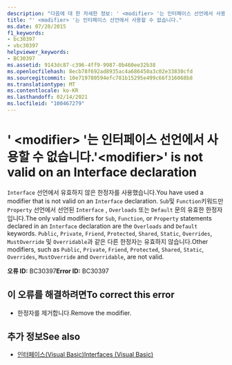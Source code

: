 ```yaml
---
description: "다음에 대 한 자세한 정보: ' <modifier> '는 인터페이스 선언에서 사용할 수 없습니다."
title: "' <modifier> '는 인터페이스 선언에서 사용할 수 없습니다."
ms.date: 07/20/2015
f1_keywords:
- bc30397
- vbc30397
helpviewer_keywords:
- BC30397
ms.assetid: 9143dc87-c396-4ff9-9987-0b460ee32b38
ms.openlocfilehash: 8ecb78f692ad8935ac4a686450a3c02e33830cfd
ms.sourcegitcommit: 10e719780594efc781b15295e499c66f316068b8
ms.translationtype: MT
ms.contentlocale: ko-KR
ms.lasthandoff: 02/14/2021
ms.locfileid: "100467279"
---
```

# <a name="modifier-is-not-valid-on-an-interface-declaration"></a><span data-ttu-id="36fd3-103">' \<modifier> '는 인터페이스 선언에서 사용할 수 없습니다.</span><span class="sxs-lookup"><span data-stu-id="36fd3-103">'\<modifier>' is not valid on an Interface declaration</span></span>

<span data-ttu-id="36fd3-104">`Interface` 선언에서 유효하지 않은 한정자를 사용했습니다.</span><span class="sxs-lookup"><span data-stu-id="36fd3-104">You have used a modifier that is not valid on an `Interface` declaration.</span></span> <span data-ttu-id="36fd3-105">`Sub`및 `Function`키워드만 `Property` 선언에서 선언된 `Interface` , `Overloads` 또는 `Default` 문의 유효한 한정자입니다.</span><span class="sxs-lookup"><span data-stu-id="36fd3-105">The only valid modifiers for `Sub`, `Function`, or `Property` statements declared in an `Interface` declaration are the `Overloads` and `Default` keywords.</span></span> <span data-ttu-id="36fd3-106">`Public`, `Private`, `Friend`, `Protected`, `Shared`, `Static`, `Overrides`, `MustOverride` 및 `Overridable`과 같은 다른 한정자는 유효하지 않습니다.</span><span class="sxs-lookup"><span data-stu-id="36fd3-106">Other modifiers, such as `Public`, `Private`, `Friend`, `Protected`, `Shared`, `Static`, `Overrides`, `MustOverride` and `Overridable`, are not valid.</span></span>  
  
 <span data-ttu-id="36fd3-107">**오류 ID:** BC30397</span><span class="sxs-lookup"><span data-stu-id="36fd3-107">**Error ID:** BC30397</span></span>  
  
## <a name="to-correct-this-error"></a><span data-ttu-id="36fd3-108">이 오류를 해결하려면</span><span class="sxs-lookup"><span data-stu-id="36fd3-108">To correct this error</span></span>  
  
- <span data-ttu-id="36fd3-109">한정자를 제거합니다.</span><span class="sxs-lookup"><span data-stu-id="36fd3-109">Remove the modifier.</span></span>  
  
## <a name="see-also"></a><span data-ttu-id="36fd3-110">추가 정보</span><span class="sxs-lookup"><span data-stu-id="36fd3-110">See also</span></span>

- [<span data-ttu-id="36fd3-111">인터페이스(Visual Basic)</span><span class="sxs-lookup"><span data-stu-id="36fd3-111">Interfaces (Visual Basic)</span></span>](../programming-guide/language-features/interfaces/index.md)
